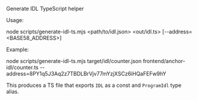 Generate IDL TypeScript helper

Usage:

node scripts/generate-idl-ts.mjs <path/to/idl.json> <out/idl.ts> [--address=<BASE58_ADDRESS>]

Example:

node scripts/generate-idl-ts.mjs target/idl/counter.json frontend/anchor-idl/counter.ts --address=8PY1q5J3Aq2z7TBDLBrVjv77mYzjXSCz6iHQaFEFw9hY

This produces a TS file that exports `IDL` as a const and `ProgramIdl` type alias.
